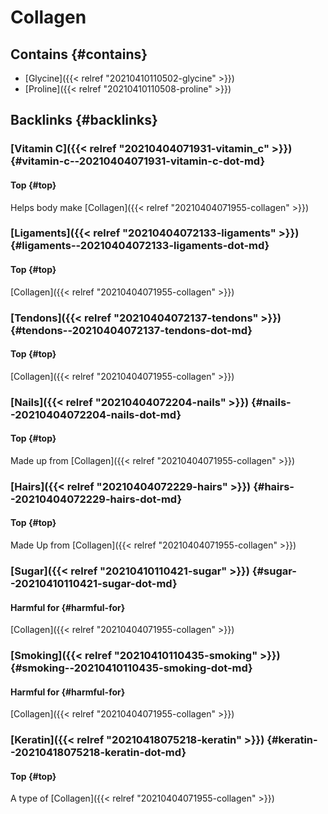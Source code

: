 # Collagen


## Contains {#contains}

-   [Glycine]({{< relref "20210410110502-glycine" >}})
-   [Proline]({{< relref "20210410110508-proline" >}})


## Backlinks {#backlinks}


### [Vitamin C]({{< relref "20210404071931-vitamin_c" >}}) {#vitamin-c--20210404071931-vitamin-c-dot-md}


#### Top {#top}

Helps body make [Collagen]({{< relref "20210404071955-collagen" >}})


### [Ligaments]({{< relref "20210404072133-ligaments" >}}) {#ligaments--20210404072133-ligaments-dot-md}


#### Top {#top}

[Collagen]({{< relref "20210404071955-collagen" >}})


### [Tendons]({{< relref "20210404072137-tendons" >}}) {#tendons--20210404072137-tendons-dot-md}


#### Top {#top}

[Collagen]({{< relref "20210404071955-collagen" >}})


### [Nails]({{< relref "20210404072204-nails" >}}) {#nails--20210404072204-nails-dot-md}


#### Top {#top}

Made up from [Collagen]({{< relref "20210404071955-collagen" >}})


### [Hairs]({{< relref "20210404072229-hairs" >}}) {#hairs--20210404072229-hairs-dot-md}


#### Top {#top}

Made Up from [Collagen]({{< relref "20210404071955-collagen" >}})


### [Sugar]({{< relref "20210410110421-sugar" >}}) {#sugar--20210410110421-sugar-dot-md}


#### Harmful for {#harmful-for}

[Collagen]({{< relref "20210404071955-collagen" >}})


### [Smoking]({{< relref "20210410110435-smoking" >}}) {#smoking--20210410110435-smoking-dot-md}


#### Harmful for {#harmful-for}

[Collagen]({{< relref "20210404071955-collagen" >}})


### [Keratin]({{< relref "20210418075218-keratin" >}}) {#keratin--20210418075218-keratin-dot-md}


#### Top {#top}

A type of [Collagen]({{< relref "20210404071955-collagen" >}})
